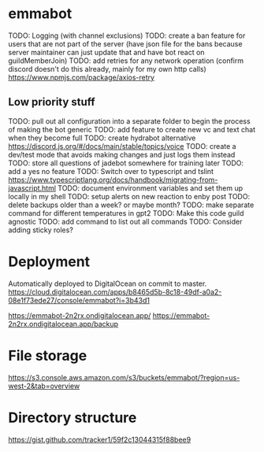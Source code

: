 # emmabot

TODO: Logging (with channel exclusions)
TODO: create a ban feature for users that are not part of the server (have json file for the bans because server maintainer can just update that and have bot react on guildMemberJoin)
TODO: add retries for any network operation (confirm discord doesn't do this already, mainly for my own http calls) https://www.npmjs.com/package/axios-retry

## Low priority stuff


TODO: pull out all configuration into a separate folder to begin the process of making the bot generic
TODO: add feature to create new vc and text chat when they become full
TODO: create hydrabot alternative https://discord.js.org/#/docs/main/stable/topics/voice
TODO: create a dev/test mode that avoids making changes and just logs them instead
TODO: store all questions of jadebot somewhere for training later
TODO: add a yes no feature
TODO: Switch over to typescript and tslint https://www.typescriptlang.org/docs/handbook/migrating-from-javascript.html
TODO: document environment variables and set them up locally in my shell
TODO: setup alerts on new reaction to enby post
TODO: delete backups older than a week? or maybe month?
TODO: make separate command for different temperatures in gpt2
TODO: Make this code guild agnostic
TODO: add command to list out all commands
TODO: Consider adding sticky roles?

# Deployment

Automatically deployed to DigitalOcean on commit to master. https://cloud.digitalocean.com/apps/b8465d5b-8c18-49df-a0a2-08e1f73ede27/console/emmabot?i=3b43d1

https://emmabot-2n2rx.ondigitalocean.app/
https://emmabot-2n2rx.ondigitalocean.app/backup

# File storage

https://s3.console.aws.amazon.com/s3/buckets/emmabot/?region=us-west-2&tab=overview

# Directory structure

https://gist.github.com/tracker1/59f2c13044315f88bee9
